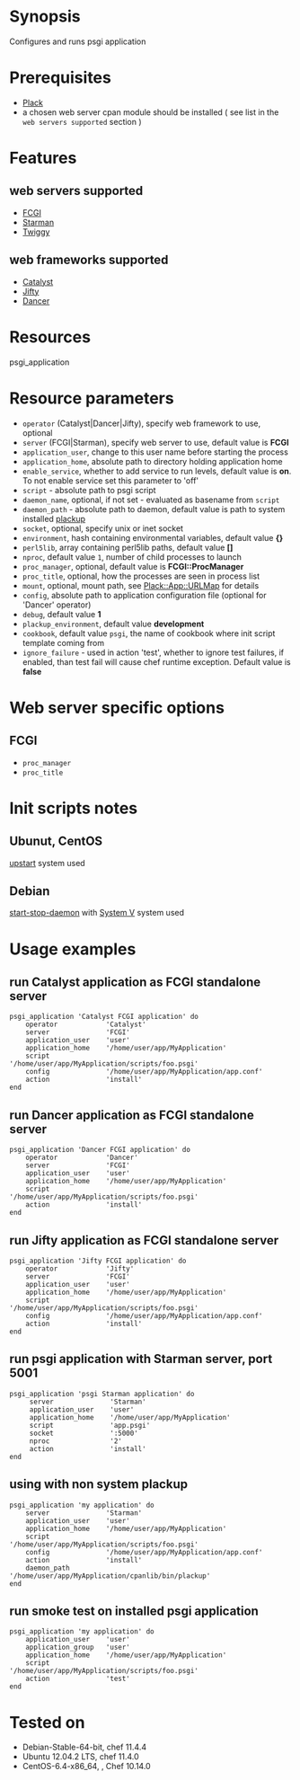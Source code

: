 # Synopsis

Configures and runs psgi application

# Prerequisites
* [Plack](http://search.cpan.org/perldoc?Plack)
* a chosen web server cpan module should be installed ( see  list in the `web servers supported` section )

# Features

## web servers supported
- [FCGI](http://search.cpan.org/perldoc?FCGI)
- [Starman](http://search.cpan.org/perldoc?Starman) 
- [Twiggy](http://search.cpan.org/perldoc?Twiggy) 

## web frameworks supported
- [Catalyst](http://search.cpan.org/perldoc?Catalyst)
- [Jifty](http://search.cpan.org/perldoc?Jifty)
- [Dancer](http://search.cpan.org/perldoc?Dancer)


# Resources
psgi_application

# Resource parameters
- `operator` (Catalyst|Dancer|Jifty), specify web framework to use, optional
- `server` (FCGI|Starman), specify web server to use, default value is **FCGI**
- `application_user`, change to this user name before starting the process
- `application_home`, absolute path to directory holding application home
- `enable_service`, whether to add service to run levels, default value is **on**. To not enable service set this parameter to 'off'
- `script` - absolute path to psgi script
- `daemon_name`, optional, if not set - evaluated as basename from `script` 
- `daemon_path` - absolute path to daemon, default value is path to system installed [plackup](http://search.cpan.org/perldoc?plackup)
- `socket`, optional, specify unix or inet socket
- `environment`, hash containing environmental variables, default value **{}**
- `perl5lib`, array containing perl5lib paths, default value **[]**
- `nproc`, default value `1`, number of child processes to launch
- `proc_manager`, optional, default value is **FCGI::ProcManager**
- `proc_title`, optional, how the processes are seen in process list
- `mount`, optional, mount path, see [Plack::App::URLMap](http://search.cpan.org/perldoc?Plack%3A%3AApp%3A%3AURLMap) for details 
- `config`, absolute path to application configuration file (optional for 'Dancer' operator)
- `debug`, default value **1**
- `plackup_environment`, default value **development**
- `cookbook`, default value `psgi`, the name of cookbook where init script template coming from
- `ignore_failure` - used in action 'test', whether to ignore test failures, if enabled, than test fail will cause chef runtime exception. Default value is **false**


# Web server specific options

## FCGI
- `proc_manager`
- `proc_title`

# Init scripts notes

## Ubunut, CentOS

[upstart](http://upstart.ubuntu.com/) system used

## Debian
[start-stop-daemon](http://www.unix.com/man-page/Linux/8/start-stop-daemon/) with [System V](http://en.wikipedia.org/wiki/UNIX_System_V) system used

# Usage examples

## run Catalyst application as FCGI standalone server

    psgi_application 'Catalyst FCGI application' do
        operator            'Catalyst'
        server              'FCGI'
        application_user    'user'
        application_home    '/home/user/app/MyApplication'
        script              '/home/user/app/MyApplication/scripts/foo.psgi'
        config              '/home/user/app/MyApplication/app.conf'
        action              'install'      
    end

## run Dancer application as FCGI standalone server

    psgi_application 'Dancer FCGI application' do
        operator            'Dancer'
        server              'FCGI'
        application_user    'user'
        application_home    '/home/user/app/MyApplication'
        script              '/home/user/app/MyApplication/scripts/foo.psgi'
        action              'install'      
    end

## run Jifty application as FCGI standalone server

    psgi_application 'Jifty FCGI application' do
        operator            'Jifty'
        server              'FCGI'
        application_user    'user'
        application_home    '/home/user/app/MyApplication'
        script              '/home/user/app/MyApplication/scripts/foo.psgi'
        config              '/home/user/app/MyApplication/app.conf'
        action              'install'      
    end

## run psgi application with Starman server, port 5001

    psgi_application 'psgi Starman application' do
         server              'Starman'
         application_user    'user'
         application_home    '/home/user/app/MyApplication'
         script              'app.psgi'
         socket              ':5000'
         nproc               '2'
         action              'install'
    end

## using with non system plackup

    psgi_application 'my application' do
        server              'Starman'
        application_user    'user'
        application_home    '/home/user/app/MyApplication'
        script              '/home/user/app/MyApplication/scripts/foo.psgi'
        config              '/home/user/app/MyApplication/app.conf'
        action              'install'
        daemon_path         '/home/user/app/MyApplication/cpanlib/bin/plackup'      
    end

## run smoke test on installed psgi application 

    psgi_application 'my application' do
        application_user    'user'
        application_group   'user'
        application_home    '/home/user/app/MyApplication'
        script              '/home/user/app/MyApplication/scripts/foo.psgi'
        action              'test'
    end



# Tested on
* Debian-Stable-64-bit, chef 11.4.4
* Ubuntu 12.04.2 LTS, chef 11.4.0
* CentOS-6.4-x86_64, , Chef 10.14.0
